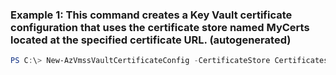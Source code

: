 ### Example 1: This command creates a Key Vault certificate configuration that uses the certificate store named MyCerts located at the specified certificate URL. (autogenerated)
```powershell
PS C:\> New-AzVmssVaultCertificateConfig -CertificateStore Certificates -CertificateUrl http://keyVaultName.vault.contoso.net/secrets/secretName/secretVersion
```

